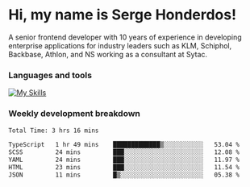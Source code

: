 # Hi, my name is Serge Honderdos!

A senior frontend developer with 10 years of experience in developing enterprise applications for industry leaders such as KLM, Schiphol, Backbase, Athlon, and NS working as a consultant at Sytac.

### Languages and tools
[![My Skills](https://skillicons.dev/icons?i=js,ts,angular,react,vue,nodejs,sqlite,postgres,mongodb,git,azure)](#)

### Weekly development breakdown
<!--START_SECTION:waka-->

```txt
Total Time: 3 hrs 16 mins

TypeScript   1 hr 49 mins    █████████████▒░░░░░░░░░░░   53.04 %
SCSS         24 mins         ███░░░░░░░░░░░░░░░░░░░░░░   12.08 %
YAML         24 mins         ███░░░░░░░░░░░░░░░░░░░░░░   11.97 %
HTML         23 mins         ███░░░░░░░░░░░░░░░░░░░░░░   11.54 %
JSON         11 mins         █▒░░░░░░░░░░░░░░░░░░░░░░░   05.38 %
```

<!--END_SECTION:waka-->
